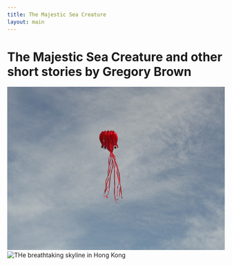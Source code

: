 ```yaml
---
title: The Majestic Sea Creature
layout: main
---
```


# The Majestic Sea Creature and other short stories by Gregory Brown

<div id="gallery">
    <img src="/images/slideshow/octopus_kite.jpg" alt="Amazing Octopus Kite" title="Octokite">
    <img src="/images/slideshow/hont_kong.jpg" alt="THe breathtaking skyline in Hong Kong" title="Hong Kong">
</div>
